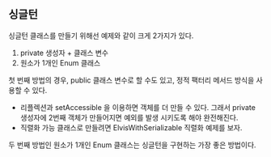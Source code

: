 ## 싱글턴
싱글턴 클래스를 만들기 위해선 예제와 같이 크게 2가지가 있다.
1. private 생성자 + 클래스 변수
2. 원소가 1개인 Enum 클래스

첫 번째 방법의 경우, public 클래스 변수로 할 수도 있고, 정적 팩터리 메서드 방식을 
사용할 수 있다. 
* 리플렉션과 setAccessible 을 이용하면 객체를 더 만들 수 있다. 그래서 private
생성자에 2번째 객체가 만들어지면 예외를 발생 시키도록 해야 완전해진다.
* 직렬화 가능 클래스로 만들려면 ElvisWithSerializable 직렬화 예제를 보자.

두 번째 방법인 원소가 1개인 Enum 클래스는 싱글턴을 구현하는 가장 좋은 방법이다.